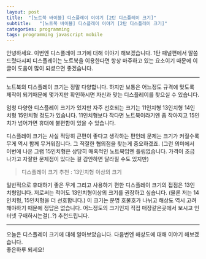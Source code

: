 ```yaml
---
layout: post
title:  "[노트북 바이블] 디스플레이 이야기 [2탄 디스플레이 크기]"
subtitle:   "[노트북 바이블] 디스플레이 이야기 [2탄 디스플레이 크기]"
categories: programming
tags: programming javascript mobile
---
```

 

 

 

 

 

 

 

안녕하세요. 이번엔 디스플레이 크기에 대해 이야기 해보겠습니다. 1탄 패널편에서 말씀 드렸다시피 디스플레이는 노트북을 이용한다면 항상 마주하고 있는 요소이기 때문에 이 글이 도움이 많이 되셨으면 좋겠습니다.

 

 

 

 

 

 

 

 

 

 

 

 

* * *

 

 

 

 

 

 

 

 

 

 

 

 

노트북의 디스플레이 크기는 정말 다양합니다. 하지만 보통은 어느정도 규격에 맞도록 제작이 되기때문에 몇가지만 확인하시면 자신과 맞는 디스플레이를 찾으실 수 있습니다.

 

 

 

 

 

 

 

 

 

 

 

 

엄청 다양한 디스플레이 크기가 있지만 자주 선호되는 크기는 11인치형 13인치형 14인치형 15인치형 정도가 있습니다. 11인치형보다 작다면 노트북이라기엔 좀 작아지고 15인치가 넘어가면 휴대에 불편함이 있을 수 있습니다.

 

 

 

 

 

 

 

 

 

 

 

 

디스플레이 크기는 사실 적당히 큰편이 좋다고 생각하는 편인데 문제는 크기가 커질수록 무게 역시 함께 무거워집니다. 그 적절한 협의점을 찾는게 중요하겠죠. (그런 의미에서 이번에 나온 그램 15인치형은 상당히 매혹적인 노트북임엔 틀림없습니다. 가격이 조금 나가고 자잘한 문제점이 있다는 걸 감안하면 달라질 수도 있지만)

 

 

 

 

 

 

 

 

 

 

 

 

> 디스플레이 크기 추천 : 13인치형 이상의 크기

 

 

 

 

 

 

 

 

 

 

 

 

일반적으로 휴대하기 좋은 무게 그리고 사용하기 편한 디스플레이 크기의 접점은 13인치형입니다. 저로써는 적어도 13인치형이상의 크기를 권장하고 싶습니다. (물론 저는 14인치형, 15인치형을 더 선호합니다.) 이 크기는 분명 호불호가 나뉘고 해상도 역시 고려해야하기 때문에 정답은 없습니다. 어느정도의 크기인지 직접 매장같은곳에서 보시고 인터넷 구매하시는걸(..?) 추천드립니다.

 

 

 

 

 

 

 

 

 

 

 

 

* * *

 

 

 

 

 

 

 

 

 

 

 

 

오늘은 디스플레이 크기에 대해 알아보았습니다. 다음번엔 해상도에 대해 이야기 해보겠습니다.  
좋은하루 되세요!

 

 

 

 

 

 

 